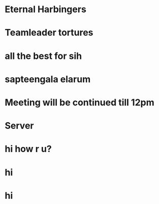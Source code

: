# Eternal Harbingers

# Teamleader tortures

# all the best for sih

# sapteengala elarum

# Meeting will be continued till 12pm
# Server
# hi how r u?
# hi
# hi
